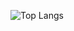 ![Top Langs](https://github-readme-stats.vercel.app/api/top-langs/?username=viquitorreis&hide=javascript,css,scss,html&theme=tokyonight)